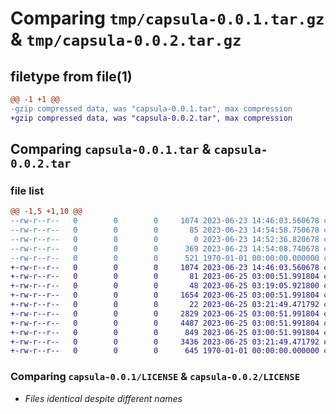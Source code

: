 # Comparing `tmp/capsula-0.0.1.tar.gz` & `tmp/capsula-0.0.2.tar.gz`

## filetype from file(1)

```diff
@@ -1 +1 @@
-gzip compressed data, was "capsula-0.0.1.tar", max compression
+gzip compressed data, was "capsula-0.0.2.tar", max compression
```

## Comparing `capsula-0.0.1.tar` & `capsula-0.0.2.tar`

### file list

```diff
@@ -1,5 +1,10 @@
--rw-r--r--   0        0        0     1074 2023-06-23 14:46:03.560678 capsula-0.0.1/LICENSE
--rw-r--r--   0        0        0       85 2023-06-23 14:54:58.750678 capsula-0.0.1/README.md
--rw-r--r--   0        0        0        0 2023-06-23 14:52:36.820678 capsula-0.0.1/capsula/__init__.py
--rw-r--r--   0        0        0      369 2023-06-23 14:54:08.740678 capsula-0.0.1/pyproject.toml
--rw-r--r--   0        0        0      521 1970-01-01 00:00:00.000000 capsula-0.0.1/PKG-INFO
+-rw-r--r--   0        0        0     1074 2023-06-23 14:46:03.560678 capsula-0.0.2/LICENSE
+-rw-r--r--   0        0        0       81 2023-06-25 03:00:51.991804 capsula-0.0.2/README.md
+-rw-r--r--   0        0        0       48 2023-06-25 03:19:05.921800 capsula-0.0.2/capsula/__init__.py
+-rw-r--r--   0        0        0     1654 2023-06-25 03:00:51.991804 capsula-0.0.2/capsula/__main__.py
+-rw-r--r--   0        0        0       22 2023-06-25 03:21:49.471792 capsula-0.0.2/capsula/_version.py
+-rw-r--r--   0        0        0     2829 2023-06-25 03:00:51.991804 capsula-0.0.2/capsula/capture.py
+-rw-r--r--   0        0        0     4487 2023-06-25 03:00:51.991804 capsula-0.0.2/capsula/context.py
+-rw-r--r--   0        0        0      849 2023-06-25 03:00:51.991804 capsula-0.0.2/capsula/hash.py
+-rw-r--r--   0        0        0     3436 2023-06-25 03:21:49.471792 capsula-0.0.2/pyproject.toml
+-rw-r--r--   0        0        0      645 1970-01-01 00:00:00.000000 capsula-0.0.2/PKG-INFO
```

### Comparing `capsula-0.0.1/LICENSE` & `capsula-0.0.2/LICENSE`

 * *Files identical despite different names*

